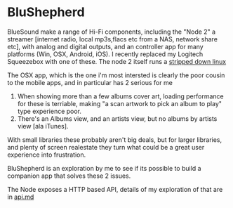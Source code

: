 # BluShepherd

BlueSound make a range of Hi-Fi components, including the "Node 2" a streamer [internet radio, local mp3s,flacs etc from a NAS, network share etc], with analog and digital outputs, and an controller app for many platforms (Win, OSX, Android, iOS). I recently replaced my Logitech Squeezebox with one of these. The node 2 itself runs a [stripped down linux](http://zensonic.dk/?p=675)

The OSX app, which is the one i'm most intersted is clearly the poor cousin to the mobile apps, and in particular has 2 serious for me


  1. When showing more than a few albums cover art, loading performance for these is terriable, making "a scan artwork to pick an album to play" type experience poor.
  2. There's an Albums view, and an artists view, but no albums by artists view [ala iTunes].
 
 
With small libraries these probably aren't big deals, but for larger libraries, and plenty of screen realestate they turn what could be a great user experience into frustration.
 
BluShepherd is an exploration by me to see if its possible to build a companion app that solves these 2 issues.
 
The Node exposes a HTTP based API, details of my exploration of that are in [api.md](api.md)
 
 